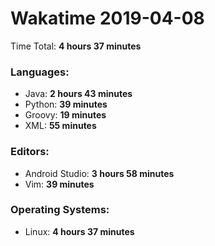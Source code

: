 # Wakatime 2019-04-08

Time Total: **4 hours 37 minutes**

### Languages:
- Java: **2 hours 43 minutes** 
- Python: **39 minutes** 
- Groovy: **19 minutes** 
- XML: **55 minutes** 

### Editors:
- Android Studio: **3 hours 58 minutes** 
- Vim: **39 minutes** 

### Operating Systems:
- Linux: **4 hours 37 minutes** 

